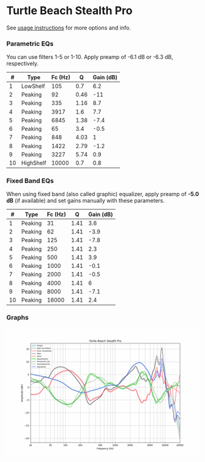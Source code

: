# Turtle Beach Stealth Pro
See [usage instructions](https://github.com/jaakkopasanen/AutoEq#usage) for more options and info.

### Parametric EQs
You can use filters 1-5 or 1-10. Apply preamp of -6.1 dB or -6.3 dB, respectively.

|   # | Type      |   Fc (Hz) |    Q |   Gain (dB) |
|-----|-----------|-----------|------|-------------|
|   1 | LowShelf  |       105 | 0.7  |         6.2 |
|   2 | Peaking   |        92 | 0.46 |       -11   |
|   3 | Peaking   |       335 | 1.16 |         8.7 |
|   4 | Peaking   |      3917 | 1.6  |         7.7 |
|   5 | Peaking   |      6845 | 1.38 |        -7.4 |
|   6 | Peaking   |        65 | 3.4  |        -0.5 |
|   7 | Peaking   |       848 | 4.03 |         1   |
|   8 | Peaking   |      1422 | 2.79 |        -1.2 |
|   9 | Peaking   |      3227 | 5.74 |         0.9 |
|  10 | HighShelf |     10000 | 0.7  |         0.8 |

### Fixed Band EQs
When using fixed band (also called graphic) equalizer, apply preamp of **-5.0 dB** (if available) and set gains manually with these parameters.

|   # | Type    |   Fc (Hz) |    Q |   Gain (dB) |
|-----|---------|-----------|------|-------------|
|   1 | Peaking |        31 | 1.41 |         3.6 |
|   2 | Peaking |        62 | 1.41 |        -3.9 |
|   3 | Peaking |       125 | 1.41 |        -7.8 |
|   4 | Peaking |       250 | 1.41 |         2.3 |
|   5 | Peaking |       500 | 1.41 |         3.9 |
|   6 | Peaking |      1000 | 1.41 |        -0.1 |
|   7 | Peaking |      2000 | 1.41 |        -0.5 |
|   8 | Peaking |      4000 | 1.41 |         6   |
|   9 | Peaking |      8000 | 1.41 |        -7.1 |
|  10 | Peaking |     16000 | 1.41 |         2.4 |

### Graphs
![](./Turtle%20Beach%20Stealth%20Pro.png)
